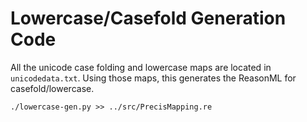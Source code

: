 # Lowercase/Casefold Generation Code

All the unicode case folding and lowercase maps are located in `unicodedata.txt`. Using those maps, this generates the ReasonML for casefold/lowercase.

```
./lowercase-gen.py >> ../src/PrecisMapping.re
```
